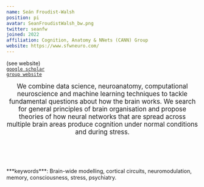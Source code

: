 ```yaml
---
name: Seán Froudist-Walsh
position: pi
avatar: SeanFroudistWalsh_bw.png
twitter: seanfw
joined: 2022
affiliation: Cognition, Anatomy & NNets (CANN) Group
website: https://www.sfwneuro.com/
---
```



<i class="fa fa-envelope-o"></i> (see website)<br>
<i class="fa fa-book"></i> <a href="https://scholar.google.com/citations?hl=en&user=1n_2bLsAAAAJ">`google scholar`</a><br>
<i class="fa fa-link"></i> <a href="{{page.website}}">`group website`</a>




<header class="masthead text-justify" style="font-size:120%">
We combine data science, neuroanatomy, computational neuroscience and machine learning techniques to tackle fundamental questions about how the brain works. We search for general principles of brain organisation and propose theories of how neural networks that are spread across multiple brain areas produce cognition under normal conditions and during stress.
</header><br>
***keywords***: Brain-wide modelling, cortical circuits, neuromodulation, memory, consciousness, stress, psychiatry.

